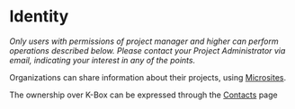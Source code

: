 # Identity

_Only users with permissions of project manager and higher can perform operations described below. Please contact your Project Administrator via email, indicating your interest in any of the points._

Organizations can share information about their projects, using [Microsites](../microsite/index.md). 

The ownership over K-Box can be expressed through the [Contacts](./contacts.md) page